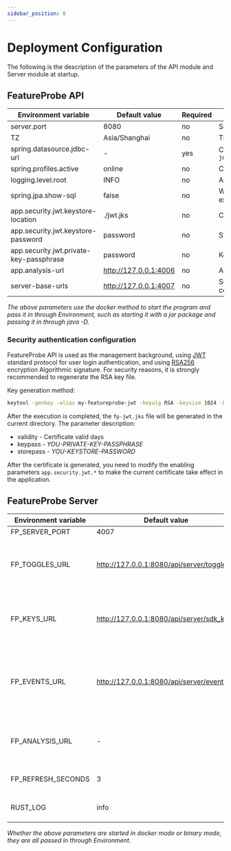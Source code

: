 ```yaml
---
sidebar_position: 8
---
```


# Deployment Configuration

The following is the description of the parameters of the API module and Server module at startup.

## FeatureProbe API

| **Environment variable**                | **Default value** | Required | **Description**                                              |
| --------------------------------------- | ----------------- | -------- | ------------------------------------------------------------ |
| server.port                             | 8080              | no       | Server port                                                     |
| TZ                                      | Asia/Shanghai     | no       | Timezone                                                         |
| spring.datasource.jdbc-url              | -                 | yes       |  Connection address of JDBC. Such as `jdbc:mysql://database:13306/feature_probe` |
| spring.profiles.active                  | online            | no       | Currently active profile                                           |
| logging.level.root                      | INFO              | no       | Application log level: `INFO`/`ERROR`/`WARN`/`DEBUG`                  |
| spring.jpa.show-sql                     | false             | no       | Whether to display the SQL statement at execution time                                    |
| app.security.jwt.keystore-location      | ./jwt.jks         | no       | Certificate file path                                                 |
| app.security.jwt.keystore-password      | password          | no       | Storepass when generating the certificate                                         |
| app.security.jwt.private-key-passphrase | password          | no       | Keypass when generating the certificate                                        |
| app.analysis-url |    http://127.0.0.1:4006       | no       |  Analysis Server URL                          |
| server-base-urls | http://127.0.0.1:4007          | no       |  Server URLs;           Multiple URLs, separated by commas            |

*The above parameters use the docker method to start the program and pass it in through Environment, such as starting it with a jar package and passing it in through java -D.*

### Security authentication configuration

FeatureProbe API is used as the management background, using [JWT](https://jwt.io/) standard protocol for user login authentication, and using [RSA256](https://de.wikipedia.org/wiki/RSA-Kryptosystem) encryption Algorithmic signature. For security reasons, it is strongly recommended to regenerate the RSA key file.

Key generation method:

```bash
keytool -genkey -alias my-featureprobe-jwt -keyalg RSA -keysize 1024 -keystore fp-jwt.jks -validity 365 -keypass YOU-PRIVATE-KEY-PASSPHRASE -storepass YOU-KEYSTORE-PASSWORD
```

After the execution is completed, the `fp-jwt.jks` file will be generated in the current directory. The parameter description:

- validity - Certificate valid days
- keypass - *YOU-PRIVATE-KEY-PASSPHRASE*
- storepass - *YOU-KEYSTORE-PASSWORD*

After the certificate is generated, you need to modify the enabling parameters `app.security.jwt.*` to make the current certificate take effect in the application.

## FeatureProbe Server

| **Environment variable** | **Default value**                         | Required | **Description**                                        |
| ------------------------ | ----------------------------------------- | -------- | ------------------------------------------------------ |
| FP_SERVER_PORT           | 4007                                      | no       | Server port                                               |
| FP_TOGGLES_URL           | http://127.0.0.1:8080/api/server/toggles  | yes       | Service address to connect to FeatureProbe API. Used for pull toggles         |
| FP_KEYS_URL              | http://127.0.0.1:8080/api/server/sdk_keys | yes       | Service address to connect to FeatureProbe API. Used for pull sdk key     |
| FP_EVENTS_URL            | http://127.0.0.1:8080/api/server/events   | yes       | Service address to connect to FeatureProbe API. Used to report toggle access events |
| FP_ANALYSIS_URL          |  -   | yes       | Analysis Server URL，Used to report toggle events|
| FP_REFRESH_SECONDS       | 3                                         | no       | Interval of polling pull toggle                                    |
| RUST_LOG                 | info                                      | no       | Application log level, `info`/`error`                          |

*Whether the above parameters are started in docker mode or binary mode, they are all passed in through Environment.*
